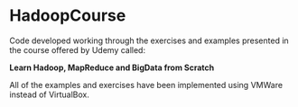 # HadoopCourse

Code developed working through the exercises and examples presented in the
course offered by Udemy called:

**Learn Hadoop, MapReduce and BigData from Scratch**

All of the examples and exercises have been implemented using VMWare instead
of VirtualBox.
